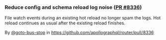 ### Reduce config and schema reload log noise ([PR #8336](https://github.com/apollographql/router/pull/8336))

File watch events during an existing hot reload no longer spam the logs. Hot reload continues as usual after the existing reload finishes.

By [@goto-bus-stop](https://github.com/goto-bus-stop) in https://github.com/apollographql/router/pull/8336
